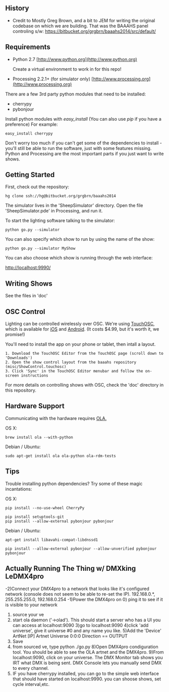 ## History
* Credit to Mostly Greg Brown, and a bit to JEM for writing the original codebase on which we are building.  That was the BAAAHS panel controling s/w: https://bitbucket.org/grgbrn/baaahs2014/src/default/

## Requirements

* Python 2.7
  [http://www.python.org](http://www.python.org)

  Create a virtual environment to work in for this repo!

* Processing 2.2.1+ (for simulator only)
  [http://www.processing.org](http://www.processing.org)

There are a few 3rd party python modules that need to be installed:

  * cherrypy
  * pybonjour

Install python modules with *easy_install* (You can also use *pip* if you have a preference)  For example:

    easy_install cherrypy

Don't worry too much if you can't get some of the dependencies to install - you'll still be able to run the software, just with some features missing.  Python and Processing are the most important parts if you just want to write shows.

## Getting Started

First, check out the repository:

	hg clone ssh://hg@bitbucket.org/grgbrn/baaahs2014

The simulator lives in the 'SheepSimulator' directory.  Open the file 'SheepSimulator.pde' in Processing, and run it.

To start the lighting software talking to the simulator:

	python go.py --simulator

You can also specify which show to run by using the name of the show:

    python go.py --simulator MyShow

You can also choose which show is running through the web interface:

[http://localhost:9990/](http://localhost:9990/)

## Writing Shows

See the files in 'doc'

## OSC Control

Lighting can be controlled wirelessly over OSC. We're using [TouchOSC](http://hexler.net/software/touchosc), which is available for [iOS](https://itunes.apple.com/app/touchosc/id288120394) and [Android](https://play.google.com/store/apps/details?id=net.hexler.touchosc_a).  (It costs $4.99, but it's worth it, we promise!)

You'll need to install the app on your phone or tablet, then intall a layout.

	1. Download the TouchOSC Editor from the TouchOSC page (scroll down to 'Downloads') 
	2. Open the show control layout from the baaahs repository (misc/ShowControl.touchosc)
	3. Click 'Sync' in the TouchOSC Editor menubar and follow the on-screen instructions
	
For more details on controlling shows with OSC, check the 'doc' directory in this repository.

## Hardware Support

Communicating with the hardware requires [OLA.](http://www.opendmx.net)

OS X:

    brew install ola --with-python

Debian / Ubuntu:

    sudo apt-get install ola ola-python ola-rdm-tests

## Tips

Trouble installing python dependencies?  Try some of these magic incantations:

OS X:

    pip install --no-use-wheel CherryPy

    pip install setuptools-git
    pip install --allow-external pybonjour pybonjour

Debian / Ubuntu:

    apt-get install libavahi-compat-libdnssd1

    pip install --allow-external pybonjour --allow-unverified pybonjour pybonjour


## Actually Running The Thing w/ DMXking LeDMX4pro
-2)Connect your DMX4pro to a network that looks like it's configured network (console does not seem to be able to re-set the IP).  192.168.0.*, 255.255.255.0, 192.168.0.254
-1)Power the DMX4pro on
0) ping it to see if it is visible to your network
1) source your ve
2) start ola daemon ('->olad').  This should start a server who has a UI you can access at localhost:9090
3)go to localhost:9090
4)click 'add universe', give it universe #0 and any name you like.
5)Add the 'Device' ArtNet [IP] Artnet Universe 0:0:0 Direction  == OUTPUT
6) Save
7) from sourced ve, type python ./go.py
8)Open DMX4pro condiguration tool.  You should be able to see the OLA artnet and the DMX4pro.
9)From localhost:9090, click on your universe.  The DMX Monitor tab shows you IRT what DMX is being sent. DMX Console lets you manually send DMX to every channel.
10) IF you have cherrypy installed, you can go to the simple web interface that should have started on localhost:9990. you can shoose shows, set cycle interval,etc.
